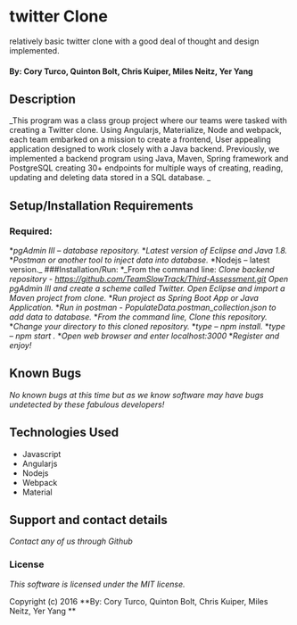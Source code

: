 # twitter Clone
relatively basic twitter clone with a good deal of thought and design implemented.

#### By: Cory Turco, Quinton Bolt, Chris Kuiper, Miles Neitz, Yer Yang

## Description

_This program was a class group project where our teams were tasked with creating a Twitter clone.  Using Angularjs, Materialize, Node and webpack, each team embarked on a mission to create a frontend, User appealing application designed to work closely with a Java backend. Previously, we implemented a backend program using Java, Maven, Spring framework and PostgreSQL creating 30+ endpoints for multiple ways of creating, reading, updating and deleting data stored in a SQL database. _

## Setup/Installation Requirements
### Required:
*_pgAdmin III – database repository._
*_Latest version of Eclipse and Java 1.8._
*_Postman or another tool to inject data into database._
*Nodejs – latest version._
###Installation/Run:
*_From the command line:
_Clone backend repository - https://github.com/TeamSlowTrack/Third-Assessment.git_
_Open pgAdmin III and create a scheme called Twitter._
_Open Eclipse and import a Maven project from clone._
*_Run project as Spring Boot App or Java Application._
*_Run in postman - PopulateData.postman_collection.json to add data to database._
*_From the command line, Clone this repository._
*_Change your directory to this cloned repository._
*_type – npm install._
*_type – npm start ._
*_Open web browser and enter localhost:3000_
*_Register and enjoy!_

## Known Bugs
_No known bugs at this time but as we know software may have bugs undetected by these fabulous developers!_

## Technologies Used

- Javascript
- Angularjs
- Nodejs
- Webpack
- Material

## Support and contact details
_Contact any of us through Github_

### License

*This software is licensed under the MIT license.*

Copyright (c) 2016 **By: Cory Turco, Quinton Bolt, Chris Kuiper, Miles Neitz, Yer Yang **
